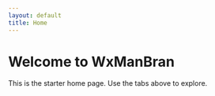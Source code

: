 ```yaml
---
layout: default
title: Home
---
```

# Welcome to WxManBran

This is the starter home page. Use the tabs above to explore.
